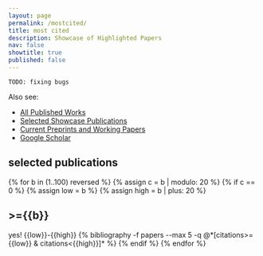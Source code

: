 ```yaml
---
layout: page
permalink: /mostcited/
title: most cited
description: Showcase of Highlighted Papers
nav: false
showtitle: true
published: false
---
```

`TODO: fixing bugs`


Also see:
- [All Published Works](/publications)
- [Selected Showcase Publications](/showcase)
- [Current Preprints and Working Papers](/preprints)
- [Google Scholar](https://scholar.google.ca/citations?user=eL_y80EAAAAJ)


<h2>selected publications</h2>
<div class="publications by year">
{% for b in (1..100) reversed %}
  {% assign c = b | modulo: 20 %}
    {% if c == 0 %}
      {% assign low = b %}
      {% assign high = b | plus: 20 %}
      <h2 class="year">>={{b}}</h2>
      yes! {{low}}-{{high}}
      {% bibliography -f papers --max 5 -q @*[citations>={{low}} & citations<{{high}}]* %}
    {% endif %}
{% endfor %}
</div> 

